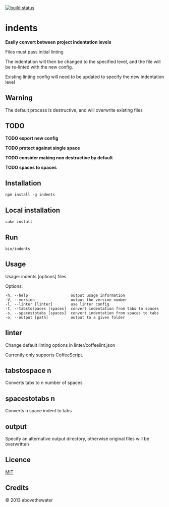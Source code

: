 [![build status](https://secure.travis-ci.org/abovethewater/indents.png)](http://travis-ci.org/abovethewater/indents)

# indents

**Easily convert between project indentation levels**

Files must pass initial linting

The indentation will then be changed to the specified level, and the file will be re-linted with the new config.

Existing linting config will need to be updated to specify the new indentation level

## Warning

The default process is destructive, and will overwrite existing files

## TODO

**TODO export new config**

**TODO protect against single space**

**TODO consider making non destructive by default**

**TODO spaces to spaces**

## Installation

    npm install -g indents

## Local installation

    cake install

## Run

    bin/indents

## Usage

  Usage: indents [options] files

  Options:

    -h, --help                   output usage information
    -V, --version                output the version number
    -l, --linter [linter]        use linter config
    -t, --tabstospaces [spaces]  convert indentation from tabs to spaces
    -s, --spacestotabs [spaces]  convert indentation from spaces to tabs
    -o, --output [path]          output to a given folder

## linter

Change default linting options in linter/coffeelint.json

Currently only supports CoffeeScript.

## tabstospace n

Converts tabs to n number of spaces

## spacestotabs n

Converts n space indent to tabs

## output

Specify an alternative output directory, otherwise original files will be overwritten

## Licence

[MIT](http://abovethewater.mit-license.org/)

## Credits

&copy; 2013 abovethewater


